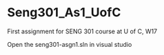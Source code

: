 # Seng301_As1_UofC
First assignment for SENG 301 course at U of C, W17

Open the seng301-asgn1.sln in visual studio
